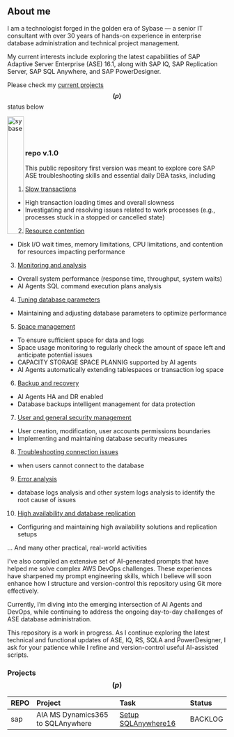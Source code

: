 ## About me

I am a technologist forged in the golden era of Sybase — a senior IT consultant with over 30 years of hands-on experience in enterprise database administration and technical project management.

My current interests include exploring the latest capabilities of SAP Adaptive Server Enterprise (ASE) 16.1, along with SAP IQ, SAP Replication Server, SAP SQL Anywhere, and SAP PowerDesigner.

Please check my [current projects](#Projects) __$${(p)}$$__ status below

<img width="38" height="270" align="left" alt="sybase" src="https://github.com/user-attachments/assets/e5c06621-964e-47b5-b3f2-2261803ae1a9" />

<br>
<br>
<br>

### repo v.1.0
This public repository first version was meant to explore core SAP ASE troubleshooting skills and essential daily DBA tasks, including

1. [Slow transactions](#slowtransactions)
 - High transaction loading times and overall slowness
 - Investigating and resolving issues related to work processes (e.g., processes stuck in a stopped or cancelled state)
2. [Resource contention](#resourcecontention)
  - Disk I/O wait times, memory limitations, CPU limitations, and contention for resources impacting performance
3. [Monitoring and analysis](#monitoringandanalysis)
- Overall system performance (response time, throughput, system waits)
- AI Agents SQL command execution plans analysis
4. [Tuning database parameters](#tuningdatabaseparameters)
- Maintaining and adjusting database parameters to optimize performance
5. [Space management](#spacemanagement)
- To ensure sufficient space for data and logs 
- Space usage monitoring to regularly check the amount of space left and anticipate potential issues
- CAPACITY STORAGE SPACE PLANNIG supported by AI agents 
- AI Agents automatically extending tablespaces or transaction log space
6. [Backup and recovery](#backupandrecovery)
- AI Agents HA and DR enabled  
- Database backups intelligent management for data protection
7. [User and general security management](#userandgeneralsecuritymanagement)
- User creation, modification, user accounts permissions boundaries
- Implementing and maintaining database security measures
8. [Troubleshooting connection issues](#troubleshootingconnectionsissues)
- when users cannot connect to the database
9. [Error analysis](#erroranalysis)
- database logs analysis and other system logs analysis to identify the root cause of issues 
10. [High availability and database replication](#highavailabilityanddatabasereplication)
- Configuring and maintaining high availability solutions and replication setups

... And many other practical, real-world activities

I’ve also compiled an extensive set of AI-generated prompts that have helped me solve complex AWS DevOps challenges. These experiences have sharpened my prompt engineering skills, which I believe will soon enhance how I structure and version-control this repository using Git more effectively.

Currently, I’m diving into the emerging intersection of AI Agents and DevOps, while continuing to address the ongoing day-to-day challenges of ASE database administration.

This repository is a work in progress. As I continue exploring the latest technical and functional updates of ASE, IQ, RS, SQLA and PowerDesigner, I ask for your patience while I refine and version-control useful AI-assisted scripts.
### Projects __$${(p)}$$__

|REPO|Project|Task|Status|
|:-- |:------|:---|:-----|
|sap|AIA MS Dynamics365 to SQLAnywhere|[Setup SQLAnywhere16](https://github.com/andreshermoso/sap/issues/1)|BACKLOG|

